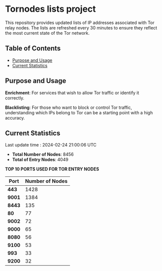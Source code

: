 # Tornodes lists project

This repository provides updated lists of IP addresses associated with Tor relay nodes. The lists are refreshed every 30 minutes to ensure they reflect the most current state of the Tor network.

## Table of Contents

- [Purpose and Usage](#purpose-and-usage)
- [Current Statistics](#current-statistics)


## Purpose and Usage

**Enrichment**: For services that wish to allow Tor traffic or identify it correctly.

**Blacklisting**: For those who want to block or control Tor traffic, understanding which IPs belong to Tor can be a starting point with a high accuracy.

## Current Statistics

Last update time : 2024-02-24 21:00:06 UTC

- **Total Number of Nodes**: 8456
- **Total of Entry Nodes**: 4049

**TOP 10 PORTS USED FOR TOR ENTRY NODES**

| **Port** | **Number of Nodes** |
|------|-----------------|
| **443**   | 1428  |
| **9001**   | 1384  |
| **8443**   | 135  |
| **80**   | 77  |
| **9002**   | 72  |
| **9000**   | 65  |
| **8080**   | 56  |
| **9100**   | 53  |
| **993**   | 33  |
| **9200**   | 32  |

